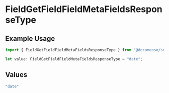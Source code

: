 # FieldGetFieldFieldMetaFieldsResponseType

## Example Usage

```typescript
import { FieldGetFieldFieldMetaFieldsResponseType } from "@documenso/sdk-typescript/models/operations";

let value: FieldGetFieldFieldMetaFieldsResponseType = "date";
```

## Values

```typescript
"date"
```
